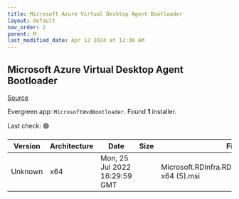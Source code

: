 ```yaml
---
title: Microsoft Azure Virtual Desktop Agent Bootloader
layout: default
nav_order: 2
parent: M
last_modified_date: Apr 12 2024 at 12:30 AM
---
```


## Microsoft Azure Virtual Desktop Agent Bootloader

[Source](https://docs.microsoft.com/en-us/azure/virtual-desktop/create-host-pools-powershell)

Evergreen app: `MicrosoftWvdBootloader`. Found **1** installer.

Last check: 🟢

| Version | Architecture | Date                          | Size | Filename                                                  | URI                                                                                                                                  |
| ------- | ------------ | ----------------------------- | ---- | --------------------------------------------------------- | ------------------------------------------------------------------------------------------------------------------------------------ |
| Unknown | x64          | Mon, 25 Jul 2022 16:29:59 GMT |      | Microsoft.RDInfra.RDAgentBootLoader.Installer-x64 (5).msi | [https://query.prod.cms.rt.microsoft.com/cms/api/am/binary/RWrxrH](https://query.prod.cms.rt.microsoft.com/cms/api/am/binary/RWrxrH) |
